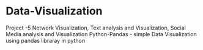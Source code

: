 # Data-Visualization
 Project -5 Network Visualization, Text analysis and Visualization, Social Media analysis and Visualization
 Python-Pandas - simple Data Visualization using pandas libraray in python
